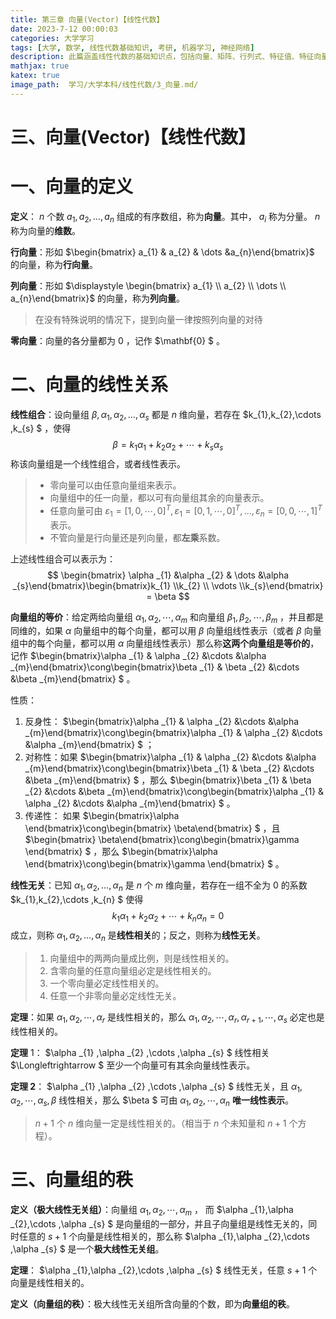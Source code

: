 ```yaml
---
title: 第三章 向量(Vector)【线性代数】
date: 2023-7-12 00:00:03
categories: 大学学习
tags: [大学, 数学, 线性代数基础知识, 考研, 机器学习, 神经网络]
description: 此篇涵盖线性代数的基础知识点，包括向量、矩阵、行列式、特征值、特征向量、线性方程组、线性相关、线性无关、秩、线性变换、线性空间、内积、正交、正交矩阵、正交变换、对称矩阵、对称变换、二次型、正定矩阵、正定二次型、相似矩阵、相似变换、特征值等。
mathjax: true
katex: true
image_path:  学习/大学本科/线性代数/3_向量.md/
---
```


# 三、向量(Vector)【线性代数】



# 一、向量的定义

<a name="star" alt="none"> </a><a name="第三章向量" alt="none"> </a>**定义**： $n$ 个数 $a_{1},a_{2},\dots ,a_{n}$ 组成的有序数组，称为**向量**。其中， $a_{i}$ 称为分量。 $n$ 称为向量的**维数**。



**行向量**：形如 $\begin{bmatrix} a_{1} & a_{2} & \dots  &a_{n}\end{bmatrix}$ 的向量，称为**行向量**。

**列向量**：形如 $\displaystyle \begin{bmatrix} a_{1} \\ a_{2} \\ \dots  \\ a_{n}\end{bmatrix}$ 的向量，称为**列向量**。

> 在没有特殊说明的情况下，提到向量一律按照列向量的对待



**零向量**：向量的各分量都为 0 ，记作 $\mathbf{0} $ 。



# 二、向量的线性关系

**线性组合**：设向量组 $\beta ,\alpha _{1},\alpha _{2},\dots ,\alpha _{s}$ 都是 $n$ 维向量，若存在 $k_{1},k_{2},\cdots ,k_{s} $ ，使得
$$
\beta =k_{1}\alpha_{1}+k_{2}\alpha_{2}+\cdots+k_{s}\alpha_{s}
$$
称该向量组是一个线性组合，或者线性表示。

> - 零向量可以由任意向量组来表示。
> - 向量组中的任一向量，都以可有向量组其余的向量表示。
> - 任意向量可由 $\varepsilon_{1}  =\left [1,0,\cdots ,0  \right ] ^{T} ,\varepsilon_{1}  =\left [0,1,\cdots ,0  \right ] ^{T},\dots ,\varepsilon_{n}  =\left [0,0,\cdots ,1  \right ] ^{T}$ 表示。
> - 不管向量是行向量还是列向量，都**左乘**系数。



上述线性组合可以表示为：
$$
\begin{bmatrix} \alpha _{1}  &\alpha _{2}  & \dots  &\alpha _{s}\end{bmatrix}\begin{bmatrix}k_{1}  \\k_{2} \\ \vdots \\k_{s}\end{bmatrix} = \beta 
$$



**向量组的等价**：给定两给向量组 $\alpha _{1} ,\alpha _{2},\cdots ,\alpha _{m}$ 和向量组 $\beta_{1} ,\beta_{2},\cdots ,\beta _{m}$ ，并且都是同维的，如果 $\alpha$ 向量组中的每个向量，都可以用 $\beta$ 向量组线性表示（或者 $\beta$ 向量组中的每个向量，都可以用 $\alpha$ 向量组线性表示）那么称**这两个向量组是等价的**，记作 $\begin{bmatrix}\alpha _{1}  & \alpha _{2} &\cdots  &\alpha _{m}\end{bmatrix}\cong\begin{bmatrix}\beta _{1}  & \beta _{2} &\cdots  &\beta _{m}\end{bmatrix} $ 。



性质：

1. 反身性： $\begin{bmatrix}\alpha _{1}  & \alpha _{2} &\cdots  &\alpha _{m}\end{bmatrix}\cong\begin{bmatrix}\alpha _{1}  & \alpha _{2} &\cdots  &\alpha _{m}\end{bmatrix} $ ；
2. 对称性：如果 $\begin{bmatrix}\alpha _{1}  & \alpha _{2} &\cdots  &\alpha _{m}\end{bmatrix}\cong\begin{bmatrix}\beta _{1}  & \beta _{2} &\cdots  &\beta _{m}\end{bmatrix} $ ，那么 $\begin{bmatrix}\beta _{1}  & \beta _{2} &\cdots  &\beta _{m}\end{bmatrix}\cong\begin{bmatrix}\alpha _{1}  & \alpha _{2} &\cdots  &\alpha _{m}\end{bmatrix} $ 。
3. 传递性： 如果 $\begin{bmatrix}\alpha \end{bmatrix}\cong\begin{bmatrix} \beta\end{bmatrix} $ ，且 $\begin{bmatrix} \beta\end{bmatrix}\cong\begin{bmatrix}\gamma \end{bmatrix} $ ，那么 $\begin{bmatrix}\alpha \end{bmatrix}\cong\begin{bmatrix}\gamma \end{bmatrix} $ 。



**线性无关**：已知 $\alpha _{1},\alpha _{2},\dots ,\alpha _{n}$ 是 $n$ 个 $m$ 维向量，若存在一组不全为 0 的系数 $k_{1},k_{2},\cdots ,k_{n} $ 使得
$$
k_{1}\alpha_{1}+k_{2}\alpha_{2}+\cdots+k_{n}\alpha_{n}=0
$$
成立，则称 $\alpha _{1},\alpha _{2},\dots ,\alpha _{n}$ 是**线性相关**的；反之，则称为**线性无关**。



> 1. 向量组中的两两向量成比例，则是线性相关的。
> 2. 含零向量的任意向量组必定是线性相关的。
> 3. 一个零向量必定线性相关的。
> 4. 任意一个非零向量必定线性无关。



**定理**：如果 $\alpha _{1} ,\alpha _{2},\cdots ,\alpha _{r}$ 是线性相关的，那么 $\alpha _{1} ,\alpha _{2},\cdots ,\alpha _{r},\alpha _{r+1},\cdots ,\alpha _{s}$ 必定也是线性相关的。



**定理** 1： $\alpha _{1} ,\alpha _{2} ,\cdots  ,\alpha _{s} $ 线性相关 $\Longleftrightarrow $ 至少一个向量可有其余向量线性表示。

**定理 2**： $\alpha _{1} ,\alpha _{2} ,\cdots  ,\alpha _{s} $ 线性无关，且 $\alpha _{1} ,\alpha _{2} ,\cdots  ,\alpha _{s}, \beta$ 线性相关，那么 $\beta $ 可由 $\alpha _{1},\alpha _{2},\cdots ,\alpha _{n}$ **唯一线性表示**。



>  $n+1$ 个 $n$ 维向量一定是线性相关的。（相当于 $n$ 个未知量和 $n+1$ 个方程）。



# 三、向量组的秩

**定义（极大线性无关组）**：向量组 $\alpha _{1},\alpha _{2},\cdots ,\alpha _{m}$ ， 而 $\alpha  _{1},\alpha  _{2},\cdots ,\alpha _{s} $ 是向量组的一部分，并且子向量组是线性无关的，同时任意的 $s+1$ 个向量是线性相关的，那么称 $\alpha  _{1},\alpha  _{2},\cdots ,\alpha _{s} $ 是一个**极大线性无关组**。



**定理**： $\alpha  _{1},\alpha  _{2},\cdots ,\alpha _{s} $ 线性无关，任意 $s+1$ 个向量是线性相关的。



**定义（向量组的秩）**：极大线性无关组所含向量的个数，即为**向量组的秩**。